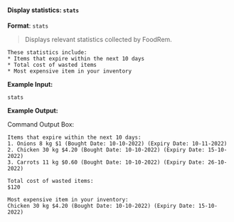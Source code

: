 <!-- markdownlint-disable-file first-line-h1 -->
#### Display statistics: `stats` 

<!-- TODO: Update after Richard's PR on statistics -->

**Format**: `stats`

> Displays relevant statistics collected by FoodRem.

```note
These statistics include:
* Items that expire within the next 10 days
* Total cost of wasted items
* Most expensive item in your inventory
```

**Example Input:**

```text
stats
```

**Example Output:**

Command Output Box:

```text
Items that expire within the next 10 days:
1. Onions 8 kg $1 (Bought Date: 10-10-2022) (Expiry Date: 10-11-2022)
2. Chicken 30 kg $4.20 (Bought Date: 10-10-2022) (Expiry Date: 15-10-2022)
3. Carrots 11 kg $0.60 (Bought Date: 10-10-2022) (Expiry Date: 26-10-2022)

Total cost of wasted items:
$120

Most expensive item in your inventory:
Chicken 30 kg $4.20 (Bought Date: 10-10-2022) (Expiry Date: 15-10-2022)

```

